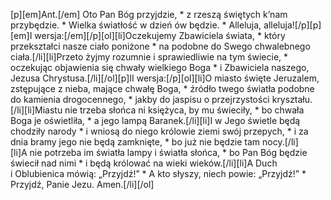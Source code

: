 [p][em]Ant.[/em] Oto Pan Bóg przyjdzie, * z rzeszą świętych k’nam przybędzie. * Wielka światłość w dzień ów będzie. * Alleluja, alleluja![/p][p][em]I wersja:[/em][/p][ol][li]Oczekujemy Zbawiciela świata, * który przekształci nasze ciało poniżone * na podobne do Swego chwalebnego ciała.[/li][li]Przeto żyjmy rozumnie i sprawiedliwie na tym świecie, * oczekując objawienia się chwały wielkiego Boga * i Zbawiciela naszego, Jezusa Chrystusa.[/li][/ol][p]II wersja:[/p][ol][li]O miasto święte Jeruzalem, zstępujące z nieba, mające chwałę Boga, * źródło twego światła podobne do kamienia drogocennego, * jakby do jaspisu o przejrzystości kryształu.[/li][li]Miastu nie trzeba słońca ni księżyca, by mu świeciły, * bo chwała Boga je oświetliła, * a jego lampą Baranek.[/li][li]I w Jego świetle będą chodziły narody * i wniosą do niego królowie ziemi swój przepych, * i za dnia bramy jego nie będą zamknięte, * bo już nie będzie tam nocy.[/li][li]A nie potrzeba im światła lampy i światła słońca, * bo Pan Bóg będzie świecił nad nimi * i będą królować na wieki wieków.[/li][li]A Duch i Oblubienica mówią: „Przyjdź!” * A kto słyszy, niech powie: „Przyjdź!” * Przyjdź, Panie Jezu. Amen.[/li][/ol]